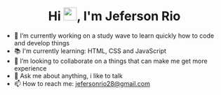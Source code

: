 <h1 align="center">Hi <img src="https://raw.githubusercontent.com/kaueMarques/kaueMarques/master/hi.gif" height="30px">, I'm Jeferson Rio</h1>

- 🔭 I’m currently working on a study wave to learn quickly how to code and develop things
- 📚 I'm currently learning: HTML, CSS and JavaScript
- 👯 I’m looking to collaborate on a things that can make me get more experience
- 💬 Ask me about anything, i like to talk
- 📫 How to reach me: jefersonrio28@gmail.com

